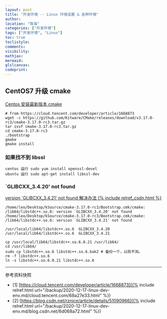 ```yaml
---
layout: post
title: "开发环境 -- Linux 环境设置 & 各种环境"
author:
location: "珠海"
categories: ["开发环境"]
tags: ["开发环境", "Linux"]
toc: true
toclistyle:
comments:
visibility:
mathjax:
mermaid:
glslcanvas:
codeprint:
---
```



## CentOS7 升级 cmake

[Centos 安装最新版本 cmake](https://cloud.tencent.com/developer/article/1668873)

```shell
# from https://cloud.tencent.com/developer/article/1668873
wget -c https://github.com/Kitware/CMake/releases/download/v3.17.0-rc3/cmake-3.17.0-rc3.tar.gz
tar zxvf cmake-3.17.0-rc3.tar.gz
cd cmake-3.17.0-rc3
./bootstrap
gmake
gmake install
```


### 如果找不到 libssl

```
centos 运行 sudo yum install openssl-devel
ubuntu 运行 sudo apt-get install libssl-dev
```


### `GLIBCXX_3.4.20' not found

[version `GLIBCXX_3.4.21' not found 解决办法 {% include relref_csdn.html %}](https://blog.csdn.net/rznice/article/details/51090966)

```
/home/leo/Desktop/kSource/cmake-3.17.0-rc3/Bootstrap.cmk/cmake: /lib64/libstdc++.so.6: version `GLIBCXX_3.4.20' not found
/home/leo/Desktop/kSource/cmake-3.17.0-rc3/Bootstrap.cmk/cmake: /lib64/libstdc++.so.6: version `GLIBCXX_3.4.21' not found

/usr/local/lib64/libstdc++.so.6  GLIBCXX_3.4.20
/usr/local/lib64/libstdc++.so.6  GLIBCXX_3.4.21
```

```shell
cp /usr/local/lib64/libstdc++.so.6.0.21 /usr/lib64/
cd /usr/lib64/
sudo cp libstdc++.so.6 libstdc++.so.6.bak2 # 备份一个，以防不测。
rm -f libstdc++.so.6
ln -s libstdc++.so.6.0.21 libstdc++.so.6
```

-----

<font class='ref_snapshot'>参考资料快照</font>

- [1] [https://cloud.tencent.com/developer/article/1668873]({% include relref.html url="/backup/2020-12-17-linux-dev-env.md/cloud.tencent.com/68a27e33.html" %})
- [2] [https://blog.csdn.net/rznice/article/details/51090966]({% include relref.html url="/backup/2020-12-17-linux-dev-env.md/blog.csdn.net/6d068a72.html" %})

